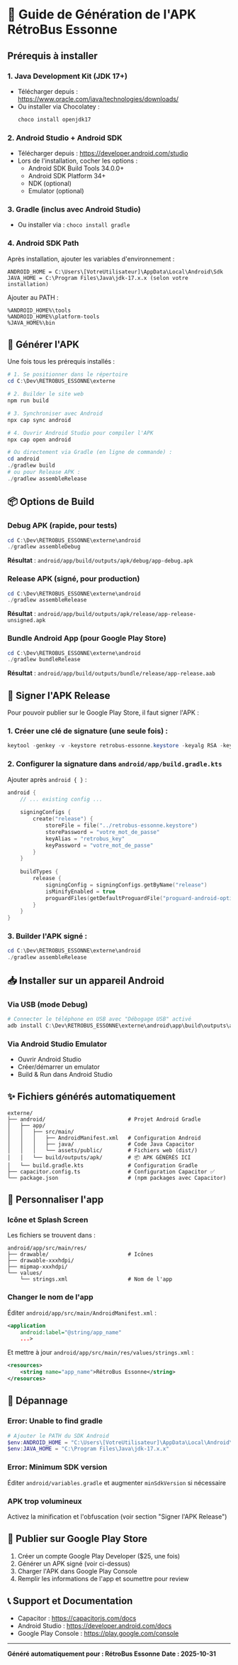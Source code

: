 # 📱 Guide de Génération de l'APK RétroBus Essonne

## Prérequis à installer

### 1. **Java Development Kit (JDK 17+)**
- Télécharger depuis : https://www.oracle.com/java/technologies/downloads/
- Ou installer via Chocolatey :
  ```powershell
  choco install openjdk17
  ```

### 2. **Android Studio + Android SDK**
- Télécharger depuis : https://developer.android.com/studio
- Lors de l'installation, cocher les options :
  - Android SDK Build Tools 34.0.0+
  - Android SDK Platform 34+
  - NDK (optional)
  - Emulator (optional)

### 3. **Gradle (inclus avec Android Studio)**
- Ou installer via : `choco install gradle`

### 4. **Android SDK Path**
Après installation, ajouter les variables d'environnement :
```
ANDROID_HOME = C:\Users\[VotreUtilisateur]\AppData\Local\Android\Sdk
JAVA_HOME = C:\Program Files\Java\jdk-17.x.x (selon votre installation)
```

Ajouter au PATH :
```
%ANDROID_HOME%\tools
%ANDROID_HOME%\platform-tools
%JAVA_HOME%\bin
```

## 🚀 Générer l'APK

Une fois tous les prérequis installés :

```powershell
# 1. Se positionner dans le répertoire
cd C:\Dev\RETROBUS_ESSONNE\externe

# 2. Builder le site web
npm run build

# 3. Synchroniser avec Android
npx cap sync android

# 4. Ouvrir Android Studio pour compiler l'APK
npx cap open android

# Ou directement via Gradle (en ligne de commande) :
cd android
./gradlew build
# ou pour Release APK :
./gradlew assembleRelease
```

## 📦 Options de Build

### Debug APK (rapide, pour tests)
```powershell
cd C:\Dev\RETROBUS_ESSONNE\externe\android
./gradlew assembleDebug
```
**Résultat** : `android/app/build/outputs/apk/debug/app-debug.apk`

### Release APK (signé, pour production)
```powershell
cd C:\Dev\RETROBUS_ESSONNE\externe\android
./gradlew assembleRelease
```
**Résultat** : `android/app/build/outputs/apk/release/app-release-unsigned.apk`

### Bundle Android App (pour Google Play Store)
```powershell
cd C:\Dev\RETROBUS_ESSONNE\externe\android
./gradlew bundleRelease
```
**Résultat** : `android/app/build/outputs/bundle/release/app-release.aab`

## 🔐 Signer l'APK Release

Pour pouvoir publier sur le Google Play Store, il faut signer l'APK :

### 1. Créer une clé de signature (une seule fois) :
```powershell
keytool -genkey -v -keystore retrobus-essonne.keystore -keyalg RSA -keysize 2048 -validity 10000 -alias retrobus_key
```

### 2. Configurer la signature dans `android/app/build.gradle.kts`

Ajouter après `android { }` :
```kotlin
android {
    // ... existing config ...
    
    signingConfigs {
        create("release") {
            storeFile = file("../retrobus-essonne.keystore")
            storePassword = "votre_mot_de_passe"
            keyAlias = "retrobus_key"
            keyPassword = "votre_mot_de_passe"
        }
    }
    
    buildTypes {
        release {
            signingConfig = signingConfigs.getByName("release")
            isMinifyEnabled = true
            proguardFiles(getDefaultProguardFile("proguard-android-optimize.txt"), "proguard-rules.pro")
        }
    }
}
```

### 3. Builder l'APK signé :
```powershell
cd C:\Dev\RETROBUS_ESSONNE\externe\android
./gradlew assembleRelease
```

## 📥 Installer sur un appareil Android

### Via USB (mode Debug)
```powershell
# Connecter le téléphone en USB avec "Débogage USB" activé
adb install C:\Dev\RETROBUS_ESSONNE\externe\android\app\build\outputs\apk\debug\app-debug.apk
```

### Via Android Studio Emulator
- Ouvrir Android Studio
- Créer/démarrer un emulator
- Build & Run dans Android Studio

## ✨ Fichiers générés automatiquement

```
externe/
├── android/                          # Projet Android Gradle
│   ├── app/
│   │   ├── src/main/
│   │   │   ├── AndroidManifest.xml   # Configuration Android
│   │   │   ├── java/                 # Code Java Capacitor
│   │   │   └── assets/public/        # Fichiers web (dist/)
│   │   └── build/outputs/apk/        # 📦 APK GÉNÉRÉS ICI
│   └── build.gradle.kts              # Configuration Gradle
├── capacitor.config.ts               # Configuration Capacitor ✅
└── package.json                      # (npm packages avec Capacitor)
```

## 🎨 Personnaliser l'app

### Icône et Splash Screen
Les fichiers se trouvent dans :
```
android/app/src/main/res/
├── drawable/                         # Icônes
├── drawable-xxxhdpi/
├── mipmap-xxxhdpi/
└── values/
    └── strings.xml                   # Nom de l'app
```

### Changer le nom de l'app
Éditer `android/app/src/main/AndroidManifest.xml` :
```xml
<application
    android:label="@string/app_name"
    ...>
```

Et mettre à jour `android/app/src/main/res/values/strings.xml` :
```xml
<resources>
    <string name="app_name">RétroBus Essonne</string>
</resources>
```

## 🐛 Dépannage

### Error: Unable to find gradle
```powershell
# Ajouter le PATH du SDK Android
$env:ANDROID_HOME = "C:\Users\[VotreUtilisateur]\AppData\Local\Android\Sdk"
$env:JAVA_HOME = "C:\Program Files\Java\jdk-17.x.x"
```

### Error: Minimum SDK version
Éditer `android/variables.gradle` et augmenter `minSdkVersion` si nécessaire

### APK trop volumineux
Activez la minification et l'obfuscation (voir section "Signer l'APK Release")

## 📱 Publier sur Google Play Store

1. Créer un compte Google Play Developer ($25, une fois)
2. Générer un APK signé (voir ci-dessus)
3. Charger l'APK dans Google Play Console
4. Remplir les informations de l'app et soumettre pour review

## 📞 Support et Documentation

- Capacitor : https://capacitorjs.com/docs
- Android Studio : https://developer.android.com/docs
- Google Play Console : https://play.google.com/console

---

**Généré automatiquement pour : RétroBus Essonne**
**Date : 2025-10-31**
